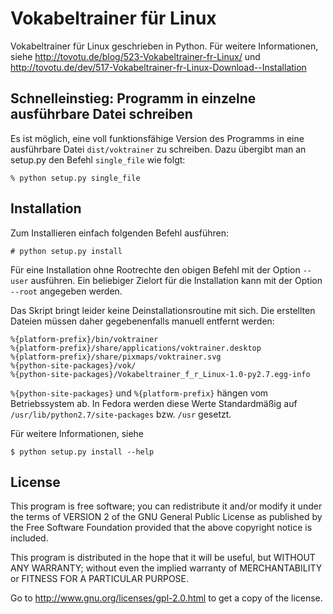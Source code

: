 Vokabeltrainer für Linux
========================

Vokabeltrainer für Linux geschrieben in Python. Für weitere Informationen, siehe
http://tovotu.de/blog/523-Vokabeltrainer-fr-Linux/ und
http://tovotu.de/dev/517-Vokabeltrainer-fr-Linux-Download--Installation

Schnelleinstieg: Programm in einzelne ausführbare Datei schreiben
-----------------------------------------------------------------

Es ist möglich, eine voll funktionsfähige Version des Programms in eine
ausführbare Datei `dist/voktrainer` zu schreiben. Dazu übergibt man an setup.py
den Befehl `single_file` wie folgt:

    % python setup.py single_file

Installation
------------

Zum Installieren einfach folgenden Befehl ausführen:

    # python setup.py install
    
Für eine Installation ohne Rootrechte den obigen Befehl mit der  Option `--user`
ausführen. Ein beliebiger Zielort für die Installation kann mit der Option
`--root` angegeben werden.

Das Skript bringt leider keine Deinstallationsroutine mit sich. Die erstellten
Dateien müssen daher gegebenenfalls manuell entfernt werden:

    %{platform-prefix}/bin/voktrainer
    %{platform-prefix}/share/applications/voktrainer.desktop
    %{platform-prefix}/share/pixmaps/voktrainer.svg
    %{python-site-packages}/vok/
    %{python-site-packages}/Vokabeltrainer_f_r_Linux-1.0-py2.7.egg-info
    
`%{python-site-packages}` und `%{platform-prefix}` hängen vom Betriebssystem ab.
In Fedora werden diese Werte Standardmäßig auf
`/usr/lib/python2.7/site-packages` bzw. `/usr` gesetzt.

Für weitere Informationen, siehe

    $ python setup.py install --help

License
-------

This program is free software; you can redistribute it and/or modify it under
the terms of VERSION 2 of the GNU General Public License as published by the
Free Software Foundation provided that the above copyright notice is included.

This program is distributed in the hope that it will be useful, but WITHOUT ANY
WARRANTY; without even the implied warranty of MERCHANTABILITY or FITNESS FOR A
PARTICULAR PURPOSE.

Go to http://www.gnu.org/licenses/gpl-2.0.html to get a copy of the license.
